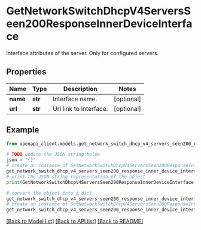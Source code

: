 # GetNetworkSwitchDhcpV4ServersSeen200ResponseInnerDeviceInterface

Interface attributes of the server. Only for configured servers.

## Properties

Name | Type | Description | Notes
------------ | ------------- | ------------- | -------------
**name** | **str** | Interface name. | [optional] 
**url** | **str** | Url link to interface. | [optional] 

## Example

```python
from openapi_client.models.get_network_switch_dhcp_v4_servers_seen200_response_inner_device_interface import GetNetworkSwitchDhcpV4ServersSeen200ResponseInnerDeviceInterface

# TODO update the JSON string below
json = "{}"
# create an instance of GetNetworkSwitchDhcpV4ServersSeen200ResponseInnerDeviceInterface from a JSON string
get_network_switch_dhcp_v4_servers_seen200_response_inner_device_interface_instance = GetNetworkSwitchDhcpV4ServersSeen200ResponseInnerDeviceInterface.from_json(json)
# print the JSON string representation of the object
print(GetNetworkSwitchDhcpV4ServersSeen200ResponseInnerDeviceInterface.to_json())

# convert the object into a dict
get_network_switch_dhcp_v4_servers_seen200_response_inner_device_interface_dict = get_network_switch_dhcp_v4_servers_seen200_response_inner_device_interface_instance.to_dict()
# create an instance of GetNetworkSwitchDhcpV4ServersSeen200ResponseInnerDeviceInterface from a dict
get_network_switch_dhcp_v4_servers_seen200_response_inner_device_interface_from_dict = GetNetworkSwitchDhcpV4ServersSeen200ResponseInnerDeviceInterface.from_dict(get_network_switch_dhcp_v4_servers_seen200_response_inner_device_interface_dict)
```
[[Back to Model list]](../README.md#documentation-for-models) [[Back to API list]](../README.md#documentation-for-api-endpoints) [[Back to README]](../README.md)


